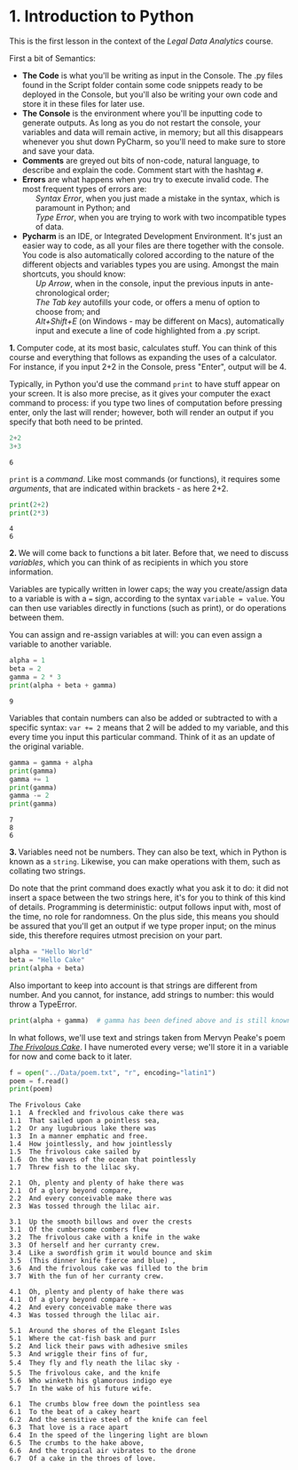 <h1>1. Introduction to Python</h1>

<p>This is the first lesson in the context of the <i>Legal Data Analytics</i> course.</p>

First a bit of Semantics:

<ul><li><b>The Code</b> is what you'll be writing as input in the Console. The .py files found in the Script folder 
contain some code snippets ready to be deployed in the Console, but you'll also be writing your own code and store 
it in these files for later use.
</li>
    <li><b>The Console</b> is the environment where you'll be inputting code to generate outputs. As long as you 
do not restart the console, your variables and data will remain active, in memory; but all this disappears whenever 
you shut 
down PyCharm, so you'll need to make sure to store and save your data.</li>
    <li><b>Comments</b> are greyed out bits of non-code, natural language, to describe and explain the code. 
Comment start with the hashtag <code>#</code>.    
<li><b>Errors</b> are what happens when you try to execute invalid code. The most frequent types of 
errors are:<ol><i>Syntax Error</i>, when you just made a mistake in the syntax, which is paramount in Python; and</ol>
<ol><i>Type Error</i>, when you are trying to work with two incompatible types of data.</ol></li>
    <li><b>Pycharm</b> is an IDE, or Integrated Development Environment. It's just an easier way to code, as 
all your files are there together with the console. You code is also automatically colored according to the nature 
of the different objects and variables types you are using. Amongst the main shortcuts, you should know:
<ol><i>Up Arrow</i>, when in the console, input the previous inputs in ante-chronological order;</ol>
<ol><i>The Tab key</i> autofills your code, or offers a menu of option to choose from; and</ol>
<ol><i>Alt+Shift+E</i> (on Windows - may be different on Macs), automatically input and execute a line of code 
highlighted from a .py script.
</ol></li></ul>

<b>1. </b>Computer code, at its most basic, calculates stuff. You can think of this course and everything that 
follows as expanding the uses of a calculator. For instance, if you input 2+2 in the Console, press "Enter", output will be 4.

Typically, in Python you'd use the command `print` to have stuff appear on your screen. It is also more precise, as 
it gives your computer the exact command to process: if you type two lines of computation before pressing enter, 
only the last will render; however, both will render an output if you specify that both need to be printed.


```python
2+2
3+3
```




    6



`print` is a <em>command</em>. Like most commands (or functions), it requires some <em>arguments</em>, that are 
indicated 
within 
brackets - as here 2+2.


```python
print(2+2)
print(2*3)
```

    4
    6


<b>2. </b>We will come back to functions a bit later. Before that, we need to discuss <em>variables</em>, which you can think of as recipients in which you store information.

Variables are typically written in lower caps; the way  you create/assign data to a variable is with a `=` sign, according 
to the syntax `variable = value`.
You can then use variables directly in functions (such as print), or do operations between them.

You can assign and re-assign variables at will: you can even assign a variable to 
another variable. 


```python
alpha = 1
beta = 2
gamma = 2 * 3
print(alpha + beta + gamma)
```

    9


Variables that contain numbers can also be added or subtracted to with a specific syntax: `var += 2` means that 2 
will be added to my variable, and this every time you input this particular command. Think of it as an update of the 
original 
variable.


```python
gamma = gamma + alpha
print(gamma)
gamma += 1
print(gamma)
gamma -= 2
print(gamma)
```

    7
    8
    6


<b>3. </b>Variables need not be numbers. They can also be text, which in Python is known as a `string`. Likewise, you can make operations with them, such as collating two strings.

Do note that the print command does exactly what you ask it to do: it did not insert a space between the two strings 
here, it's for you to think of this kind of details. Programming is deterministic: output follows input with, most 
of the time, no role for randomness. On the plus side, this means you should be assured that you'll get an output if 
we type proper input; on the minus side, this therefore requires utmost precision on your part. 


```python
alpha = "Hello World"
beta = "Hello Cake"
print(alpha + beta)
```

Also important to keep into account is that strings are different from number. And you cannot, for instance, add 
strings to number: this would throw a TypeError.


```python
print(alpha + gamma)  # gamma has been defined above and is still known to the console's environment
```

In what follows, we'll use text and strings taken from Mervyn Peake's poem <a href ="https://gormenghasts.tumblr.com/post/80656474535/the-frivolous-cake-a-freckled-and-frivolous-cake"><i>The Frivolous Cake</i></a>. I have numeroted every verse; we'll store it in a variable for now and come back to it later.


```python
f = open("../Data/poem.txt", "r", encoding="latin1")
poem = f.read()
print(poem)
```

    The Frivolous Cake
    1.1  A freckled and frivolous cake there was
    1.1  That sailed upon a pointless sea, 
    1.2  Or any lugubrious lake there was
    1.3  In a manner emphatic and free.
    1.4  How jointlessly, and how jointlessly
    1.5  The frivolous cake sailed by
    1.6  On the waves of the ocean that pointlessly
    1.7  Threw fish to the lilac sky.
    
    2.1  Oh, plenty and plenty of hake there was
    2.1  Of a glory beyond compare, 
    2.2  And every conceivable make there was
    2.3  Was tossed through the lilac air.
    
    3.1  Up the smooth billows and over the crests
    3.1  Of the cumbersome combers flew
    3.2  The frivolous cake with a knife in the wake
    3.3  Of herself and her curranty crew.
    3.4  Like a swordfish grim it would bounce and skim
    3.5  (This dinner knife fierce and blue) , 
    3.6  And the frivolous cake was filled to the brim
    3.7  With the fun of her curranty crew.
    
    4.1  Oh, plenty and plenty of hake there was
    4.1  Of a glory beyond compare -
    4.2  And every conceivable make there was
    4.3  Was tossed through the lilac air.
    
    5.1  Around the shores of the Elegant Isles
    5.1  Where the cat-fish bask and purr
    5.2  And lick their paws with adhesive smiles
    5.3  And wriggle their fins of fur, 
    5.4  They fly and fly neath the lilac sky -
    5.5  The frivolous cake, and the knife
    5.6  Who winketh his glamorous indigo eye
    5.7  In the wake of his future wife.
    
    6.1  The crumbs blow free down the pointless sea
    6.1  To the beat of a cakey heart
    6.2  And the sensitive steel of the knife can feel
    6.3  That love is a race apart
    6.4  In the speed of the lingering light are blown
    6.5  The crumbs to the hake above, 
    6.6  And the tropical air vibrates to the drone
    6.7  Of a cake in the throes of love.

